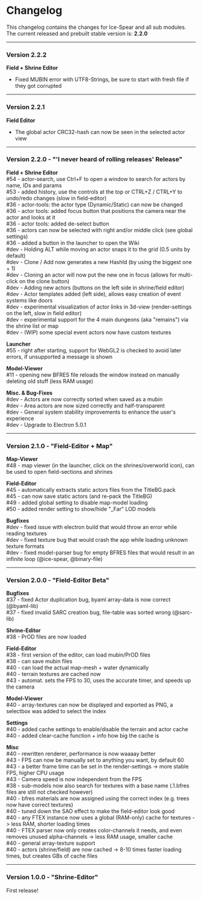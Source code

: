 # Changelog

This changelog contains the changes for Ice-Spear and all sub modules. <br/>
The current released and prebuilt stable version is: **2.2.0**

<hr/>

### Version 2.2.2

**Field + Shrine Editor** <br/>
- Fixed MUBIN error with UTF8-Strings, be sure to start with fresh file if they got corrupted

<hr/>

### Version 2.2.1

**Field Editor** <br/>
- The global actor CRC32-hash can now be seen in the selected actor view

<hr/>

### Version 2.2.0 - "'I never heard of rolling releases' Release"

**Field + Shrine Editor** <br/>
#54 - actor-search, use Ctrl+F to open a window to search for actors by name, IDs and params <br/>
#53 - added history, use the controls at the top or CTRL+Z / CTRL+Y to undo/redo changes (slow in field-editor) <br/>
#36 - actor-tools: the actor type (Dynamic/Static) can now be changed <br/>
#36 - actor tools: added focus button that positions the camera near the actor and looks at it <br/>
#36 - actor tools: added de-select button <br/>
#36 - actors can now be selected with right and/or middle click (see global settings) <br/>
#36 - added a button in the launcher to open the Wiki <br/>
#dev - Holding ALT while moving an actor snaps it to the grid (0.5 units by default) <br/>
#dev - Clone / Add now generates a new HashId (by using the biggest one + 1) <br/>
#dev - Cloning an actor will now put the new one in focus (allows for multi-click on the clone button) <br/>
#dev - Adding new actors (buttons on the left side in shrine/field editor) <br/>
#dev - Actor templates added (left side), allows easy creation of event systems like doors  <br/>
#dev - experimental visualization of actor links in 3d-view (render-settings on the left, slow in field editor)  <br/>
#dev - experimental support for the 4 main dungeons (aka "remains") via the shrine list or map  <br/>
#dev - (WIP) some special event actors now have custom textures  <br/>

**Launcher** <br/>
#55 - right after starting, support for WebGL2 is checked to avoid later errors, if unsupported a message is shown <br/>

**Model-Viewer** <br/>
#11 - opening new BFRES file reloads the window instead on manually deleting old stuff (less RAM usage) <br/>

**Misc. & Bug-Fixes** <br/>
#dev - Actors are now correctly sorted when saved as a mubin <br/>
#dev - Area actors are now sized correctly and half-transparent  <br/>
#dev - General system stability improvements to enhance the user's experience <br/>
#dev - Upgrade to Electron 5.0.1 <br/>

<hr/>

### Version 2.1.0 - "Field-Editor + Map"

**Map-Viewer**<br/>
#48 - map viewer (in the launcher, click on the shrines/overworld icon), can be used to open field-sections and shrines<br/>

**Field-Editor** <br/>
#45 - automatically extracts static actors files from the TitleBG.pack <br/>
#45 - can now save static actors (and re-pack the TitleBG) <br/>
#49 - added global setting to disable map-model loading <br/>
#50 - added render setting to show/hide "_Far" LOD models <br/>

**Bugfixes**<br/>
#dev - fixed issue with electron build that would throw an error while reading textures <br/>
#dev - fixed texture bug that would crash the app while loading unknown texture formats <br/>
#dev - fixed model-parser bug for empty BFRES files that would result in an infinite loop (@ice-spear, @binary-file) <br/>

<hr/>

### Version 2.0.0 - "Field-Editor Beta"
**Bugfixes** <br/>
#37 - fixed Actor duplication bug, byaml array-data is now correct (@byaml-lib)<br/>
#37 - fixed invalid SARC creation bug, file-table was sorted wrong (@sarc-lib)<br/>

**Shrine-Editor** <br/>
#38 - PrOD files are now loaded

**Field-Editor** <br/>
#38 - first version of the editor, can load mubin/PrOD files<br/>
#38 - can save mubin files<br/>
#40 - can load the actual map-mesh + water dynamically<br/>
#40 - terrain textures are cached now<br/>
#43 - automat. sets the FPS to 30, uses the accurate timer, and speeds up the camera

**Model-Viewer** <br/>
#40 - array-textures can now be displayed and exported as PNG, a selectbox was added to select the index

**Settings**<br/>
#40 - added cache settings to enable/disable the terrain and actor cache <br/>
#40 - added clear-cache function + info how big the cache is

**Misc**<br/>
#40 - rewritten renderer, performance is now waaaay better<br/>
#43 - FPS can now be manually set to anything you want, by default 60<br/>
#43 - a better frame time can be set in the render-settings -> more stable FPS, higher CPU usage <br/>
#43 - Camera speed is now independent from the FPS<br/>
#38 - sub-models now also search for textures with a base name (.1.bfres files are still not checked however)<br/>
#40 - bfres materials are now assigned using the correct index (e.g. trees now have correct textures)<br/>
#40 - tuned down the SAO effect to make the field-editor look good<br/>
#40 - any FTEX instance now uses a global (RAM-only) cache for textures -> less RAM, shorter loading times<br/>
#40 - FTEX parser now only creates color-channels it needs, and even removes unused alpha-channels -> less RAM usage, smaller cache <br/>
#40 - general array-texture support<br/>
#40 - actors (shrine/field) are now cached -> 8-10 times faster loading times, but creates GBs of cache files <br/>

<hr/>

### Version 1.0.0 - "Shrine-Editor"
First release!